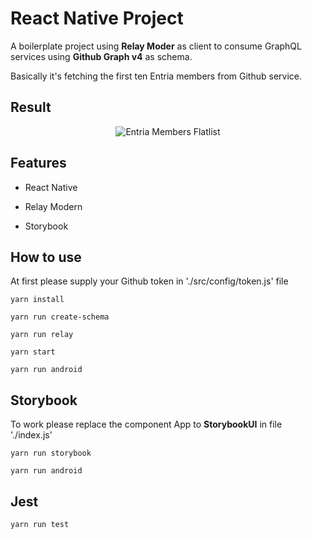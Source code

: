 
# React Native Project

A boilerplate project using **Relay Moder** as client to consume GraphQL services using **Github Graph v4** as schema.

Basically it's fetching the first ten Entria members from Github service.

## Result

<p align="center">
  <img src="https://ibb.co/exkoM7" alt="Entria Members Flatlist">
</p>
  

## Features

- React Native

- Relay Modern

- Storybook

  

## How to use

At first please supply your Github token in './src/config/token.js' file

    yarn install
    
    yarn run create-schema
    
    yarn run relay
    
    yarn start
    
    yarn run android

 
## Storybook

To work please replace the component App to **StorybookUI** in file './index.js'

    yarn run storybook
    
    yarn run android

  

## Jest

    yarn run test



